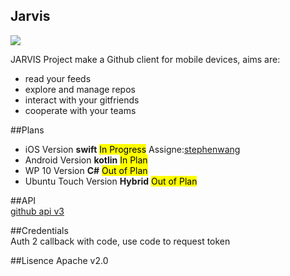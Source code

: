 Jarvis
---
![](http://ww2.sinaimg.cn/large/8696f529gw1f08m27kbvvj2064064t8o.jpg)  

JARVIS Project make a Github client for mobile devices, aims are:    
  
* read your feeds
* explore and manage repos  
* interact with your gitfriends
* cooperate with your teams  

##Plans  
* iOS Version **swift** <mark>In Progress</mark> Assigne:[stephenwang](https://github.com/stepenwang)   
* Android Version **kotlin** <mark>In Plan</mark>  
* WP 10 Version **C#** <mark>Out of Plan</mark>
* Ubuntu Touch Version **Hybrid** <mark>Out of Plan</mark>  

##API  
[github api v3](https://developer.github.com)

##Credentials  
Auth 2 callback with code, use code to request token  

##Lisence
Apache v2.0
